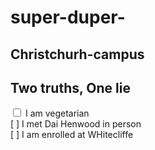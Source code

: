 # super-duper-

## Christchurh-campus

## Two truths, One lie
<html>
<body>

<input type="checkbox"> I am vegetarian  <br> 
[ ] I met Dai Henwood in person <br>
[ ] I am enrolled at WHitecliffe <br>

</body>
</html>

